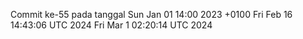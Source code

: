 Commit ke-55 pada tanggal Sun Jan 01 14:00 2023 +0100
Fri Feb 16 14:43:06 UTC 2024
Fri Mar  1 02:20:14 UTC 2024
